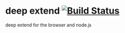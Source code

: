 deep extend [![Build Status](https://travis-ci.org/nathanfaucett/deep_extend.svg)](https://travis-ci.org/nathanfaucett/deep_extend)
=======

deep extend for the browser and node.js
